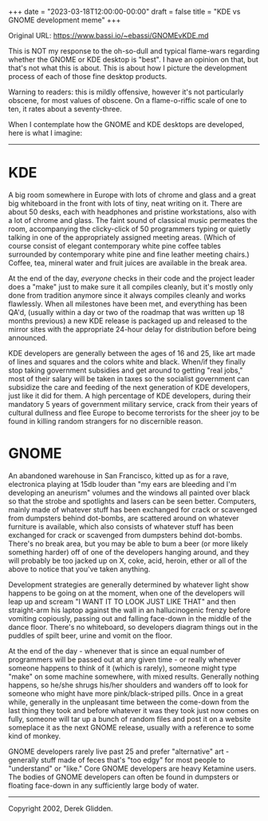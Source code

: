 +++
date = "2023-03-18T12:00:00-00:00"
draft = false
title = "KDE vs GNOME development meme"
+++


Original URL: https://www.bassi.io/~ebassi/GNOMEvKDE.md


This is NOT my response to the oh-so-dull and typical flame-wars regarding
whether the GNOME or KDE desktop is "best". I have an opinion on that, but
that's not what this is about. This is about how I picture the development
process of each of those fine desktop products.

Warning to readers: this is mildly offensive, however it's not particularly
obscene, for most values of obscene. On a flame-o-riffic scale of one to ten, it
rates about a seventy-three.

When I contemplate how the GNOME and KDE desktops are developed, here is what I
imagine:

- - -

# KDE

A big room somewhere in Europe with lots of chrome and glass and a great big
whiteboard in the front with lots of tiny, neat writing on it. There are about
50 desks, each with headphones and pristine workstations, also with a lot of
chrome and glass. The faint sound of classical music permeates the room,
accompanying the clicky-click of 50 programmers typing or quietly talking in one
of the appropriately assigned meeting areas. (Which of course consist of elegant
contemporary white pine coffee tables surrounded by contemporary white pine and
fine leather meeting chairs.) Coffee, tea, mineral water and fruit juices are
available in the break area.

At the end of the day, *everyone* checks in their code and the project leader
does a "make" just to make sure it all compiles cleanly, but it's mostly only
done from tradition anymore since it always compiles cleanly and works
flawlessly. When all milestones have been met, and everything has been QA'd,
(usually within a day or two of the roadmap that was written up 18 months
previous) a new KDE release is packaged up and released to the mirror sites with
the appropriate 24-hour delay for distribution before being announced.

KDE developers are generally between the ages of 16 and 25, like art made of
lines and squares and the colors white and black. When/if they finally stop
taking government subsidies and get around to getting "real jobs," most of their
salary will be taken in taxes so the socialist government can subsidize the care
and feeding of the next generation of KDE developers, just like it did for them.
A high percentage of KDE developers, during their mandatory 5 years of
government military service, crack from their years of cultural dullness and
flee Europe to become terrorists for the sheer joy to be found in killing random
strangers for no discernible reason.

# GNOME

An abandoned warehouse in San Francisco, kitted up as for a rave, electronica
playing at 15db louder than "my ears are bleeding and I'm developing an
aneurism" volumes and the windows all painted over black so that the strobe and
spotlights and lasers can be seen better. Computers, mainly made of whatever
stuff has been exchanged for crack or scavenged from dumpsters behind dot-bombs,
are scattered around on whatever furniture is available, which also consists of
whatever stuff has been exchanged for crack or scavenged from dumpsters behind
dot-bombs. There's no break area, but you may be able to bum a beer (or more
likely something harder) off of one of the developers hanging around, and they
will probably be too jacked up on X, coke, acid, heroin, ether or all of the
above to notice that you've taken anything.

Development strategies are generally determined by whatever light show happens
to be going on at the moment, when one of the developers will leap up and scream
"I WANT IT TO LOOK JUST LIKE THAT" and then straight-arm his laptop against the
wall in an hallucinogenic frenzy before vomiting copiously, passing out and
falling face-down in the middle of the dance floor. There's no whiteboard, so
developers diagram things out in the puddles of spilt beer, urine and vomit on
the floor.

At the end of the day - whenever that is since an equal number of programmers
will be passed out at any given time - or really whenever someone happens to
think of it (which is rarely), someone might type "make" on some machine
somewhere, with mixed results. Generally nothing happens, so he/she shrugs
his/her shoulders and wanders off to look for someone who might have more
pink/black-striped pills. Once in a great while, generally in the unpleasant
time between the come-down from the last thing they took and before whatever it
was they took just now comes on fully, someone will tar up a bunch of random
files and post it on a website someplace it as the next GNOME release, usually
with a reference to some kind of monkey.

GNOME developers rarely live past 25 and prefer "alternative" art - generally
stuff made of feces that's "too edgy" for most people to "understand" or "like."
Core GNOME developers are heavy Ketamine users. The bodies of GNOME developers
can often be found in dumpsters or floating face-down in any sufficiently large
body of water.

- - -

Copyright 2002, Derek Glidden.
